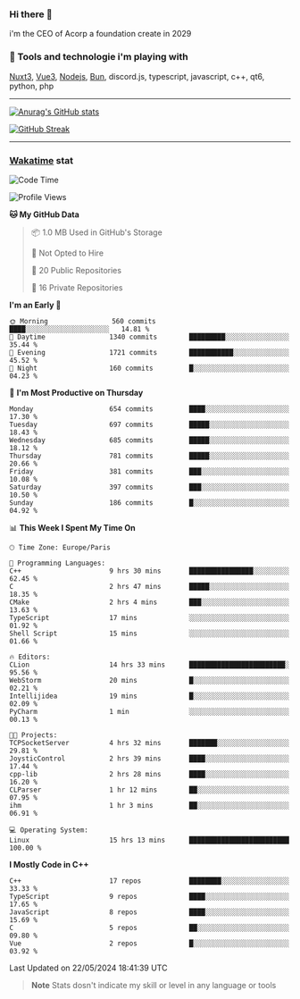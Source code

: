 ### Hi there 👋

i'm the CEO of Acorp a foundation create in 2029  

### 🧰 Tools and technologie i'm playing with

[Nuxt3](https://nuxt.com), [Vue3](https://vuejs.org/), [Nodejs](https://nodejs.org), [Bun](https://bun.sh/), discord.js, typescript, javascript, c++, qt6, python, php

---

[![Anurag's GitHub stats](https://github-readme-stats.vercel.app/api?username=ackimixs&show_icons=true&theme=github_dark&count_private=true)](https://www.ackimixs.xyz)

[![GitHub Streak](https://github-readme-streak-stats.herokuapp.com?user=Ackimixs&theme=github-dark-blue&date_format=j%20M%5B%20Y%5D&mode=weekly)](https://git.io/streak-stats)

---
 
 ### [Wakatime](https://wakatime.com/) stat

<!--START_SECTION:waka-->
![Code Time](http://img.shields.io/badge/Code%20Time-1%2C118%20hrs%2048%20mins-blue)

![Profile Views](http://img.shields.io/badge/Profile%20Views-0-blue)

**🐱 My GitHub Data** 

> 📦 1.0 MB Used in GitHub's Storage 
 > 
> 🚫 Not Opted to Hire
 > 
> 📜 20 Public Repositories 
 > 
> 🔑 16 Private Repositories 
 > 
**I'm an Early 🐤** 

```text
🌞 Morning                560 commits         ████░░░░░░░░░░░░░░░░░░░░░   14.81 % 
🌆 Daytime                1340 commits        █████████░░░░░░░░░░░░░░░░   35.44 % 
🌃 Evening                1721 commits        ███████████░░░░░░░░░░░░░░   45.52 % 
🌙 Night                  160 commits         █░░░░░░░░░░░░░░░░░░░░░░░░   04.23 % 
```
📅 **I'm Most Productive on Thursday** 

```text
Monday                   654 commits         ████░░░░░░░░░░░░░░░░░░░░░   17.30 % 
Tuesday                  697 commits         █████░░░░░░░░░░░░░░░░░░░░   18.43 % 
Wednesday                685 commits         █████░░░░░░░░░░░░░░░░░░░░   18.12 % 
Thursday                 781 commits         █████░░░░░░░░░░░░░░░░░░░░   20.66 % 
Friday                   381 commits         ███░░░░░░░░░░░░░░░░░░░░░░   10.08 % 
Saturday                 397 commits         ███░░░░░░░░░░░░░░░░░░░░░░   10.50 % 
Sunday                   186 commits         █░░░░░░░░░░░░░░░░░░░░░░░░   04.92 % 
```


📊 **This Week I Spent My Time On** 

```text
🕑︎ Time Zone: Europe/Paris

💬 Programming Languages: 
C++                      9 hrs 30 mins       ████████████████░░░░░░░░░   62.45 % 
C                        2 hrs 47 mins       █████░░░░░░░░░░░░░░░░░░░░   18.35 % 
CMake                    2 hrs 4 mins        ███░░░░░░░░░░░░░░░░░░░░░░   13.63 % 
TypeScript               17 mins             ░░░░░░░░░░░░░░░░░░░░░░░░░   01.92 % 
Shell Script             15 mins             ░░░░░░░░░░░░░░░░░░░░░░░░░   01.66 % 

🔥 Editors: 
CLion                    14 hrs 33 mins      ████████████████████████░   95.56 % 
WebStorm                 20 mins             █░░░░░░░░░░░░░░░░░░░░░░░░   02.21 % 
Intellijidea             19 mins             █░░░░░░░░░░░░░░░░░░░░░░░░   02.09 % 
PyCharm                  1 min               ░░░░░░░░░░░░░░░░░░░░░░░░░   00.13 % 

🐱‍💻 Projects: 
TCPSocketServer          4 hrs 32 mins       ███████░░░░░░░░░░░░░░░░░░   29.81 % 
JoysticControl           2 hrs 39 mins       ████░░░░░░░░░░░░░░░░░░░░░   17.44 % 
cpp-lib                  2 hrs 28 mins       ████░░░░░░░░░░░░░░░░░░░░░   16.20 % 
CLParser                 1 hr 12 mins        ██░░░░░░░░░░░░░░░░░░░░░░░   07.95 % 
ihm                      1 hr 3 mins         ██░░░░░░░░░░░░░░░░░░░░░░░   06.91 % 

💻 Operating System: 
Linux                    15 hrs 13 mins      █████████████████████████   100.00 % 
```

**I Mostly Code in C++** 

```text
C++                      17 repos            ████████░░░░░░░░░░░░░░░░░   33.33 % 
TypeScript               9 repos             ████░░░░░░░░░░░░░░░░░░░░░   17.65 % 
JavaScript               8 repos             ████░░░░░░░░░░░░░░░░░░░░░   15.69 % 
C                        5 repos             ██░░░░░░░░░░░░░░░░░░░░░░░   09.80 % 
Vue                      2 repos             █░░░░░░░░░░░░░░░░░░░░░░░░   03.92 % 
```




 Last Updated on 22/05/2024 18:41:39 UTC
<!--END_SECTION:waka-->

> **Note**
> Stats dosn't indicate my skill or level in any language or tools
